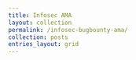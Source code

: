 ```yaml
---
title: Infosec AMA
layout: collection
permalink: /infosec-bugbounty-ama/
collection: posts
entries_layout: grid
---
```

